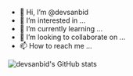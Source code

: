 - 👋 Hi, I’m @devsanbid
- 👀 I’m interested in ...
- 🌱 I’m currently learning ...
- 💞️ I’m looking to collaborate on ...
- 📫 How to reach me ...

<!---
devsanbid/devsanbid is a ✨ special ✨ repository because its `README.md` (this file) appears on your GitHub profile.
You can click the Preview link to take a look at your changes.
--->

![devsanbid's GitHub stats](https://github-readme-stats.vercel.app/api?username=devsanbid&theme=dark&show_icons=true)
